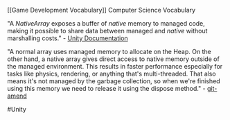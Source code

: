[[Game Development Vocabulary]]
Computer Science Vocabulary

"A _NativeArray_ exposes a buffer of _native_ memory to managed code, making it possible to share data between managed and _native_ without marshalling costs." - [Unity Documentation](https://docs.unity3d.com/2022.3/Documentation/ScriptReference/Unity.Collections.NativeArray_1.html)

"A normal array uses managed memory to allocate on the Heap. On the other hand, a native array gives direct access to native memory outside of the managed environment. This results in faster performance especially for tasks like physics, rendering, or anything that's multi-threaded. That also means it's not managed by the garbage collection, so when we're finished using this memory we need to release it using the dispose method."  - [git-amend](https://www.youtube.com/watch?v=vxZx_PXo-yo)

#Unity 